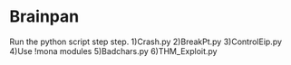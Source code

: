 # Brainpan

Run the python script step step.
  1)Crash.py
  2)BreakPt.py
  3)ControlEip.py
  4)Use !mona modules
  5)Badchars.py
  6)THM_Exploit.py
  
